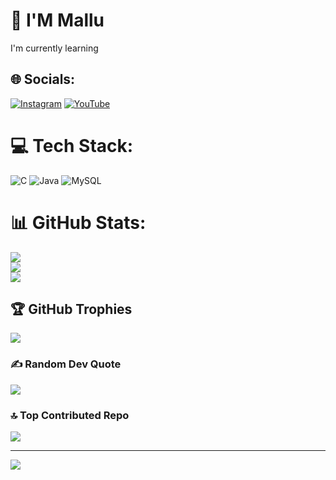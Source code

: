 # 💫 I'M Mallu
 I'm currently learning


## 🌐 Socials:
[![Instagram](https://img.shields.io/badge/Instagram-%23E4405F.svg?logo=Instagram&logoColor=white)](https://instagram.com/https://www.instagram.com/itz_mallu_edits?igsh=MTV4b2lsN2k1d3Rmdg) [![YouTube](https://img.shields.io/badge/YouTube-%23FF0000.svg?logo=YouTube&logoColor=white)](https://youtube.com/@https://youtube.com/@techinmakannada2175?si=I80YWvJCLCIK4ShT) 

# 💻 Tech Stack:
![C](https://img.shields.io/badge/c-%2300599C.svg?style=for-the-badge&logo=c&logoColor=white) ![Java](https://img.shields.io/badge/java-%23ED8B00.svg?style=for-the-badge&logo=openjdk&logoColor=white) ![MySQL](https://img.shields.io/badge/mysql-4479A1.svg?style=for-the-badge&logo=mysql&logoColor=white)
# 📊 GitHub Stats:
![](https://github-readme-stats.vercel.app/api?username=mallu8050&theme=dark&hide_border=false&include_all_commits=true&count_private=true)<br/>
![](https://github-readme-streak-stats.herokuapp.com/?user=mallu8050&theme=dark&hide_border=false)<br/>
![](https://github-readme-stats.vercel.app/api/top-langs/?username=mallu8050&theme=dark&hide_border=false&include_all_commits=true&count_private=true&layout=compact)

## 🏆 GitHub Trophies
![](https://github-profile-trophy.vercel.app/?username=mallu8050&theme=radical&no-frame=false&no-bg=true&margin-w=4)

### ✍️ Random Dev Quote
![](https://quotes-github-readme.vercel.app/api?type=horizontal&theme=radical)

### 🔝 Top Contributed Repo
![](https://github-contributor-stats.vercel.app/api?username=mallu8050&limit=5&theme=dark&combine_all_yearly_contributions=true)

---
[![](https://visitcount.itsvg.in/api?id=mallu8050&icon=0&color=0)](https://visitcount.itsvg.in)

<!-- Proudly created with GPRM ( https://gprm.itsvg.in ) -->

